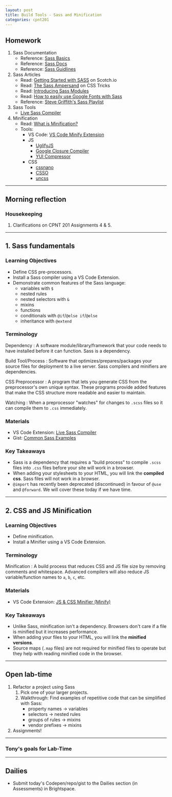 ```yaml
---
layout: post
title: Build Tools - Sass and Minification
categories: cpnt201
---
```


## Homework
1. Sass Documentation
    - Reference: [Sass Basics](https://sass-lang.com/guide)
    - Reference: [Sass Docs](https://sass-lang.com/documentation)
    - Reference: [Sass Guidlines](https://sass-guidelin.es)
2. Sass Articles
    - Read: [Getting Started with SASS](https://scotch.io/tutorials/getting-started-with-sass) on Scotch.io
    - Read: [The Sass Ampersand](https://css-tricks.com/the-sass-ampersand/) on CSS Tricks
    - Read: [Introducing Sass Modules](https://css-tricks.com/introducing-sass-modules/)
    - Read: [How to easily use Google Fonts with Sass](https://www.developerdrive.com/how-to-easily-use-google-fonts-with-sass/)
    - Reference: [Steve Griffith's Sass Playlist](https://www.youtube.com/playlist?list=PLyuRouwmQCjlzPHwHOAIfIFXkf6J8Q_qy)
3. Sass Tools
    - [Live Sass Compiler](https://marketplace.visualstudio.com/items?itemName=ritwickdey.live-sass)
4. Minification
    - Read: [What is Minification?](https://blog.stackpath.com/glossary-minification/)
    - Tools: 
        - VS Code: [VS Code Minify Extension](https://marketplace.visualstudio.com/items?itemName=olback.es6-css-minify)
        - JS
            - [UglifyJS](https://github.com/mishoo/UglifyJS)
            - [Google Closure Compiler](https://developers.google.com/closure/compiler/)
            - [YUI Compressor](https://yui.github.io/yuicompressor/)
        - CSS
            - [cssnano](https://github.com/cssnano/cssnano)
            - [CSSO](https://github.com/css/csso)
            - [uncss](https://github.com/uncss/uncss)


---

## Morning reflection
### Housekeeping
1. Clarifications on CPNT 201 Assignments 4 & 5.

---

## 1. Sass fundamentals
### Learning Objectives
- Define CSS pre-processors.
- Install a Sass compiler using a VS Code Extension.
- Demonstrate common features of the Sass language:
    - variables with `$`
    - nested rules
    - nested selectors with `&`
    - mixins
    - functions
    - conditionals with `@if`/`@else if`/`@else`
    - inheritance with `@extend`

### Terminology
Dependency
: A software module/library/framework that your code needs to have  installed before it can function. Sass is a dependency.

Build Tool/Process
: Software that optimizes/prepares/packages your source files for deployment to a live server. Sass compilers and minifiers are dependencies.

CSS Preprocessor
: A program that lets you generate CSS from the preprocessor's own unique syntax. These programs provide added features that make the CSS structure more readable and easier to maintain. 

Watching
: When a preprocessor "watches" for changes to `.scss` files so it can compile them to `.css` immediately.

### Materials
- VS Code Extension: [Live Sass Compiler](https://marketplace.visualstudio.com/items?itemName=ritwickdey.live-sass)
- Gist: [Common Sass Examples](https://gist.github.com/acidtone/58178e5f10aaa6154b3cd05917f205e4)

### Key Takeaways
- Sass is a dependency that requires a "build process" to compile `.scss` files into `.css` files before your site will work in a browser.
- When adding your stylesheets to your HTML, you will link the **compiled css**. Sass files will not work in a browser.
- `@import` has recently been deprecated (discontinued) in favour of `@use` and `@forward`. We will cover these today if we have time.

---

## 2. CSS and JS Minification
### Learning Objectives
- Define minification.
- Install a Minifier using a VS Code Extension.

### Terminology
Minification
: A build process that reduces CSS and JS file size by removing comments and whitespace. Advanced compilers will also reduce JS variable/function names to `a`, `b`, `c`, etc.

### Materials
- VS Code Extension: [JS & CSS Minifier (Minify)](https://marketplace.visualstudio.com/items?itemName=olback.es6-css-minify)

### Key Takeaways
- Unlike Sass, minification isn't a dependency. Browsers don't care if a file is minified but it increases performance.
- When adding your files to your HTML, you will link the **minified versions**. 
- Source maps (`.map` files) are not required for minified files to operate but they help with reading minified code in the browser.

---

## Open lab-time
1. Refactor a project using Sass
    1. Pick one of your larger projects.
    2. Walkthrough: Find examples of repetitive code that can be simplified with Sass:
        - property names -> variables
        - selectors -> nested rules
        - groups of rules -> mixins
        - vendor prefixes -> mixins
2. Assignments!

---

### Tony's goals for Lab-Time

---

## Dailies
- Submit today's Codepen/repo/gist to the Dailies section (in Assessments) in Brightspace.